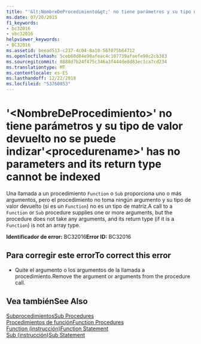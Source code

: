 ```yaml
---
title: "'&lt;NombreDeProcedimiento&gt;' no tiene parámetros y su tipo de valor devuelto no se puede indizar"
ms.date: 07/20/2015
f1_keywords:
- bc32016
- vbc32016
helpviewer_keywords:
- BC32016
ms.assetid: beead513-c237-4c04-8a18-56f075b84712
ms.openlocfilehash: 5ceb60d84e98afeac4c107739afaefe90c2cb383
ms.sourcegitcommit: 0888d7b24f475c346a3f444de8d83ec1ca7cd234
ms.translationtype: MT
ms.contentlocale: es-ES
ms.lasthandoff: 12/22/2018
ms.locfileid: "53760853"
---
```

# <a name="ltprocedurenamegt-has-no-parameters-and-its-return-type-cannot-be-indexed"></a><span data-ttu-id="b9824-102">'&lt;NombreDeProcedimiento&gt;' no tiene parámetros y su tipo de valor devuelto no se puede indizar</span><span class="sxs-lookup"><span data-stu-id="b9824-102">'&lt;procedurename&gt;' has no parameters and its return type cannot be indexed</span></span>
<span data-ttu-id="b9824-103">Una llamada a un procedimiento `Function` o `Sub` proporciona uno o más argumentos, pero el procedimiento no toma ningún argumento y su tipo de valor devuelto (si es un `Function`) no es un tipo de matriz.</span><span class="sxs-lookup"><span data-stu-id="b9824-103">A call to a `Function` or `Sub` procedure supplies one or more arguments, but the procedure does not take any arguments, and its return type (if it is a `Function`) is not an array type.</span></span>  
  
 <span data-ttu-id="b9824-104">**Identificador de error:** BC32016</span><span class="sxs-lookup"><span data-stu-id="b9824-104">**Error ID:** BC32016</span></span>  
  
## <a name="to-correct-this-error"></a><span data-ttu-id="b9824-105">Para corregir este error</span><span class="sxs-lookup"><span data-stu-id="b9824-105">To correct this error</span></span>  
  
-   <span data-ttu-id="b9824-106">Quite el argumento o los argumentos de la llamada a procedimiento.</span><span class="sxs-lookup"><span data-stu-id="b9824-106">Remove the argument or arguments from the procedure call.</span></span>  
  
## <a name="see-also"></a><span data-ttu-id="b9824-107">Vea también</span><span class="sxs-lookup"><span data-stu-id="b9824-107">See Also</span></span>  
 [<span data-ttu-id="b9824-108">Subprocedimientos</span><span class="sxs-lookup"><span data-stu-id="b9824-108">Sub Procedures</span></span>](../../visual-basic/programming-guide/language-features/procedures/sub-procedures.md)  
 [<span data-ttu-id="b9824-109">Procedimientos de función</span><span class="sxs-lookup"><span data-stu-id="b9824-109">Function Procedures</span></span>](../../visual-basic/programming-guide/language-features/procedures/function-procedures.md)  
 [<span data-ttu-id="b9824-110">Function (instrucción)</span><span class="sxs-lookup"><span data-stu-id="b9824-110">Function Statement</span></span>](../../visual-basic/language-reference/statements/function-statement.md)  
 [<span data-ttu-id="b9824-111">Sub (instrucción)</span><span class="sxs-lookup"><span data-stu-id="b9824-111">Sub Statement</span></span>](../../visual-basic/language-reference/statements/sub-statement.md)
